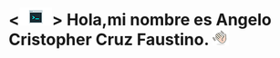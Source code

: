 # <![imagen de bash](bash.png)> Hola,mi nombre es Angelo Cristopher Cruz Faustino. ![Imagen saludando](saludar.png)


